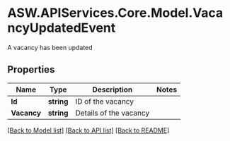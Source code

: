 # ASW.APIServices.Core.Model.VacancyUpdatedEvent
A vacancy has been updated
## Properties

Name | Type | Description | Notes
------------ | ------------- | ------------- | -------------
**Id** | **string** | ID of the vacancy | 
**Vacancy** | **string** | Details of the vacancy | 

[[Back to Model list]](../README.md#documentation-for-models) [[Back to API list]](../README.md#documentation-for-api-endpoints) [[Back to README]](../README.md)

